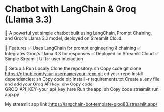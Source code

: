 # Chatbot with LangChain & Groq (Llama 3.3)
🚀 A powerful yet simple chatbot built using LangChain, Prompt Chaining, and Groq's Llama 3.3 model, deployed on Streamlit Cloud.

🔹 Features
✅ Uses LangChain for prompt engineering & chaining
✅ Integrates Groq's Llama 3.3 for responses
✅ Deployed on Streamlit Cloud
✅ Simple Streamlit UI for user interaction

🔧 Setup & Run Locally
Clone the repository:
sh
Copy code
git clone https://github.com/your-username/your-repo.git
cd your-repo
Install dependencies:
sh
Copy code
pip install -r requirements.txt
Create a .env file and add your Groq API key:
env
Copy code
GROQ_API_KEY=your_api_key_here
Run the app:
sh
Copy code
streamlit run app.py

My streamlit app link :https://langchain-bot-template-groq83.streamlit.app/

